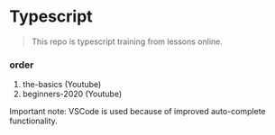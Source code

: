 # Typescript

> This repo is typescript training from lessons online.

### order

1. the-basics (Youtube)
2. beginners-2020 (Youtube)

Important note: VSCode is used because of improved auto-complete functionality.